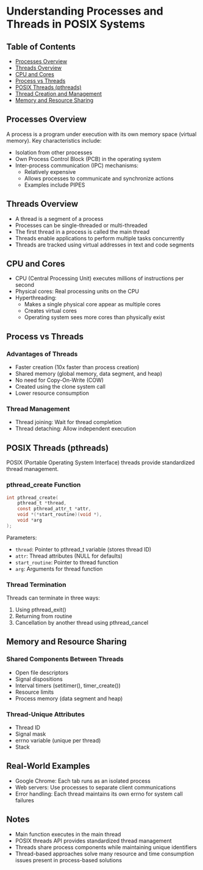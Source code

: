 # Understanding Processes and Threads in POSIX Systems

## Table of Contents
- [Processes Overview](#processes-overview)
- [Threads Overview](#threads-overview)
- [CPU and Cores](#cpu-and-cores)
- [Process vs Threads](#process-vs-threads)
- [POSIX Threads (pthreads)](#posix-threads-pthreads)
- [Thread Creation and Management](#thread-creation-and-management)
- [Memory and Resource Sharing](#memory-and-resource-sharing)

## Processes Overview
A process is a program under execution with its own memory space (virtual memory). Key characteristics include:
- Isolation from other processes
- Own Process Control Block (PCB) in the operating system
- Inter-process communication (IPC) mechanisms:
  - Relatively expensive
  - Allows processes to communicate and synchronize actions
  - Examples include PIPES

## Threads Overview
- A thread is a segment of a process
- Processes can be single-threaded or multi-threaded
- The first thread in a process is called the main thread
- Threads enable applications to perform multiple tasks concurrently
- Threads are tracked using virtual addresses in text and code segments

## CPU and Cores
- CPU (Central Processing Unit) executes millions of instructions per second
- Physical cores: Real processing units on the CPU
- Hyperthreading:
  - Makes a single physical core appear as multiple cores
  - Creates virtual cores
  - Operating system sees more cores than physically exist

## Process vs Threads
### Advantages of Threads
- Faster creation (10x faster than process creation)
- Shared memory (global memory, data segment, and heap)
- No need for Copy-On-Write (COW)
- Created using the clone system call
- Lower resource consumption

### Thread Management
- Thread joining: Wait for thread completion
- Thread detaching: Allow independent execution

## POSIX Threads (pthreads)
POSIX (Portable Operating System Interface) threads provide standardized thread management.

### pthread_create Function
```c
int pthread_create(
    pthread_t *thread,
    const pthread_attr_t *attr,
    void *(*start_routine)(void *),
    void *arg
);
```
Parameters:
- `thread`: Pointer to pthread_t variable (stores thread ID)
- `attr`: Thread attributes (NULL for defaults)
- `start_routine`: Pointer to thread function
- `arg`: Arguments for thread function

### Thread Termination
Threads can terminate in three ways:
1. Using pthread_exit()
2. Returning from routine
3. Cancellation by another thread using pthread_cancel

## Memory and Resource Sharing

### Shared Components Between Threads
- Open file descriptors
- Signal dispositions
- Interval timers (setitimer(), timer_create())
- Resource limits
- Process memory (data segment and heap)

### Thread-Unique Attributes
- Thread ID
- Signal mask
- errno variable (unique per thread)
- Stack

## Real-World Examples
- Google Chrome: Each tab runs as an isolated process
- Web servers: Use processes to separate client communications
- Error handling: Each thread maintains its own errno for system call failures

## Notes
- Main function executes in the main thread
- POSIX threads API provides standardized thread management
- Threads share process components while maintaining unique identifiers
- Thread-based approaches solve many resource and time consumption issues present in process-based solutions